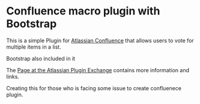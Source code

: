 Confluence macro plugin with  Bootstrap
===========

This is a simple Plugin for [Atlassian Confluence](http://www.atlassian.com/software/confluence/overview) that allows users to vote for multiple items in a list.

Bootstrap also included in it

The [Page at the Atlassian Plugin Exchange](https://plugins.atlassian.com/plugins/com.tngtech.confluence.plugin.multivote) contains more information and links.

Creating this for those who is facing some issue to create confluenece plugin.

